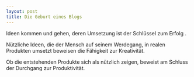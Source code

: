 ```yaml
---
layout: post
title: Die Geburt eines Blogs
---
```


Ideen kommen und gehen, deren Umsetzung ist der Schlüssel zum Erfolg . 

Nützliche Ideen, die der Mensch auf seinem Werdegang, in realen Produkten umsetzt beweisen die Fähigkeit zur Kreativität.

Ob die entstehenden Produkte sich als nützlich zeigen, beweist am Schluss der Durchgang zur Produktivität.



